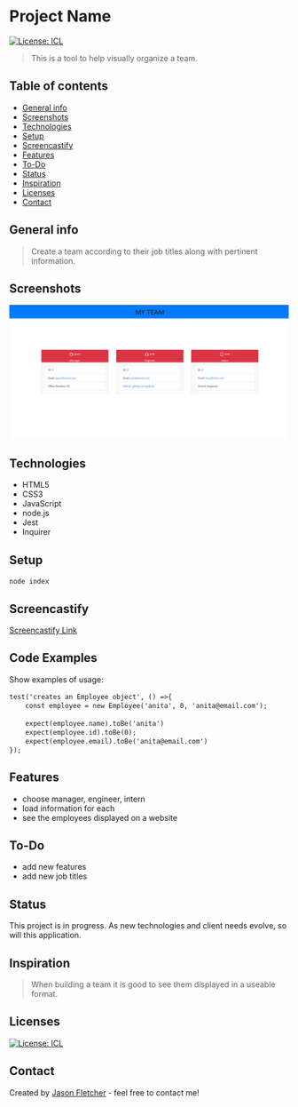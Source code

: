 # Project Name
[![License: ICL](https://img.shields.io/badge/License-ISC-blue.svg)](https://opensource.org/licenses/ISC)  

> This is a tool to help visually organize a team.

## Table of contents
* [General info](#general-info)
* [Screenshots](#screenshots)
* [Technologies](#technologies)
* [Setup](#setup)
* [Screencastify](#screencastify)
* [Features](#features)
* [To-Do](#to-do)
* [Status](#status)
* [Inspiration](#inspiration)
* [Licenses](#licenses)
* [Contact](#contact)

## General info
> Create a team according to their job titles along with pertinent information.

## Screenshots
![Example screenshot](./assets/images/employee-tracker-screenshot.png)

## Technologies
* HTML5
* CSS3
* JavaScript
* node.js
* Jest
* Inquirer

## Setup
```
node index
```

## Screencastify
[Screencastify Link](https://drive.google.com/file/d/1DBy6Piwz-HTgf7FfoNwbRTjFCLvaNr_i/view)


## Code Examples
Show examples of usage:
```
test('creates an Employee object', () =>{
    const employee = new Employee('anita', 0, 'anita@email.com');

    expect(employee.name).toBe('anita')
    expect(employee.id).toBe(0);
    expect(employee.email).toBe('anita@email.com')
});
```

## Features
* choose manager, engineer, intern
* load information for each
* see the employees displayed on a website

## To-Do
* add new features
* add new job titles



## Status
This project is in progress.  As new technologies and client needs evolve, so will this application.

## Inspiration
> When building a team it is good to see them displayed in a useable format.


## Licenses
[![License: ICL](https://img.shields.io/badge/License-ISC-blue.svg)](https://opensource.org/licenses/ISC)  

## Contact
Created by [Jason Fletcher](blueink38@yahoo.com) - feel free to contact me!